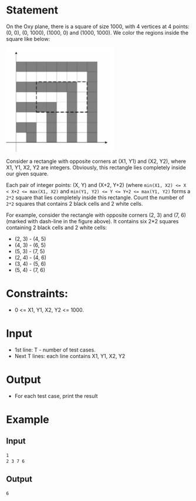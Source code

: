 # Statement

On the Oxy plane, there is a square of size 1000, with 4 vertices at 4 points: (0, 0), (0, 1000), (1000, 0) and (1000, 1000). We color the regions inside the square like below:

![Illustration](./Figure1.png)

Consider a rectangle with opposite corners at (X1, Y1) and (X2, Y2), where X1, Y1, X2, Y2 are integers. Obviously, this rectangle lies completely inside our given square.

Each pair of integer points: (X, Y) and (X+2, Y+2) (where `min(X1, X2) <= X < X+2 <= max(X1, X2)` and `min(Y1, Y2) <= Y <= Y+2 <= max(Y1, Y2)` forms a `2*2` square that lies completely inside this rectangle. Count the number of `2*2` squares that contains 2 black cells and 2 white cells.

For example, consider the rectangle with opposite corners (2, 3) and (7, 6) (marked with dash-line in the figure above). It contains six 2*2 squares containing 2 black cells and 2 white cells:

- (2, 3) - (4, 5)
- (4, 3) - (6, 5)
- (5, 3) - (7, 5)
- (2, 4) - (4, 6)
- (3, 4) - (5, 6)
- (5, 4) - (7, 6)

# Constraints:

- 0 <= X1, Y1, X2, Y2 <= 1000.

# Input
- 1st line: T - number of test cases.
- Next T lines: each line contains X1, Y1, X2, Y2

# Output
- For each test case, print the result

# Example
## Input
```
1
2 3 7 6
```

## Output
```
6
```
